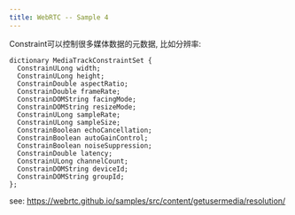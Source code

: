 ```yaml
---
title: WebRTC -- Sample 4
---
```


Constraint可以控制很多媒体数据的元数据, 比如分辨率:

```
dictionary MediaTrackConstraintSet {
  ConstrainULong width;
  ConstrainULong height;
  ConstrainDouble aspectRatio;
  ConstrainDouble frameRate;
  ConstrainDOMString facingMode;
  ConstrainDOMString resizeMode;
  ConstrainULong sampleRate;
  ConstrainULong sampleSize;
  ConstrainBoolean echoCancellation;
  ConstrainBoolean autoGainControl;
  ConstrainBoolean noiseSuppression;
  ConstrainDouble latency;
  ConstrainULong channelCount;
  ConstrainDOMString deviceId;
  ConstrainDOMString groupId;
};
```

see: https://webrtc.github.io/samples/src/content/getusermedia/resolution/
